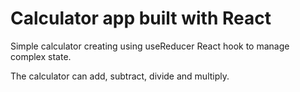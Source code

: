 # Calculator app built with React

Simple calculator creating using useReducer React hook to manage complex state.

The calculator can add, subtract, divide and multiply.